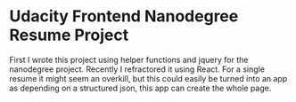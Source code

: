 # Udacity Frontend Nanodegree Resume Project
First I wrote this project using helper functions and jquery for the nanodegree project. Recently I refractored it using React. For a single resume it might seem an overkill, but this could easily be turned into an app as depending on a structured json, this app can create the whole page.